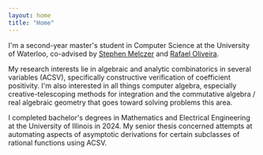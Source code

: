 ```yaml
---
layout: home
title: "Home"
---
```


I'm a second-year master's student in Computer Science at the University of Waterloo, co-advised by [Stephen Melczer](https://melczer.ca) and [Rafael Oliveira](https://cs.uwaterloo.ca/~r5olivei/). 

My research interests lie in algebraic and analytic combinatorics in several variables (ACSV), specifically constructive verification of coefficient positivity. I'm also interested in all things computer algebra, especially creative-telescoping methods for integration and the commutative algebra / real algebraic geometry that goes toward solving problems this area.

I completed bachelor's degrees in Mathematics and Electrical Engineering at the University of Illinois in 2024. My senior thesis concerned attempts at automating aspects of asymptotic derivations for certain subclasses of rational functions using ACSV.
